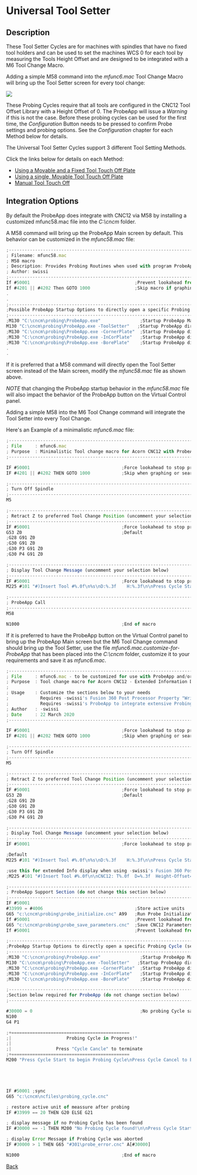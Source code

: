 # Universal Tool Setter

## Description
These Tool Setter Cycles are for machines with spindles that have no fixed tool holders and can be used to set the machines WCS 0 for each tool by measuring the Tools Height Offset
and are designed to be integrated with a M6 Tool Change Macro.

Adding a simple M58 command into the *mfunc6.mac* Tool Change Macro will bring up the Tool Setter screen for every tool change:

![](/images/pa065.PNG)

These Probing Cycles require that all tools are configured in the CNC12 Tool Offset Library with a Height Offset of 0. The ProbeApp will issue a *Warning* if this is not the case.
Before these probing cycles can be used for the first time, the *Configuration* Button needs to be pressed to confirm Probe settings and probing options.
See the *Configuration* chapter for each Method below for details. 

The Universal Tool Setter Cycles support 3 different Tool Setting Methods. 

Click the links below for details on each Method:

* [Using a Movable and a Fixed Tool Touch Off Plate](ToolSetterMod1.md)
* [Using a single, Movable Tool Touch Off Plate](ToolSetterMod2.md)
* [Manual Tool Touch Off](ToolSetterMod3.md)

## Integration Options
By default the ProbeApp does integrate with CNC12 via M58 by installing a customized mfunc58.mac file into the *C:\cncm* folder.

A M58 command will bring up the ProbeApp Main screen by default. This behavior can be customized in the *mfunc58.mac* file:

``` javascript
;--------------------------------------------------------------------------------
; Filename: mfunc58.mac 
; M58 macro
; Description: Provides Probing Routines when used with program ProbeApp.exe 
; Author: swissi
;---------------------------------------------------------------------------------
If #50001                                        ;Prevent lookahead from parsing past here
If #4201 || #4202 Then GOTO 1000                 ;Skip macro if graphing or searching
.
.
;---------------------------------------------------------------------------------
;Possible ProbeApp Startup Options to directly open a specific Probing Cycle
;---------------------------------------------------------------------------------
;M130 "C:\cncm\probing\ProbeApp.exe"               ;Startup ProbeApp Main Screen
M130 "C:\cncm\probing\ProbeApp.exe -ToolSetter"   ;Startup ProbeApp directly with Universal Tool Setter Screen
;M130 "C:\cncm\probing\ProbeApp.exe -CornerPlate"  ;Startup ProbeApp directly with Corner Plate Screen
;M130 "C:\cncm\probing\ProbeApp.exe -InCorPlate"   ;Startup ProbeApp directly with Square Plate Screen
;M130 "C:\cncm\probing\ProbeApp.exe -BorePlate"    ;Startup ProbeApp directly with Bore Plate Screen
.
.
```

If it is preferred that a M58 command will directly open the Tool Setter screen instead of the Main screen, modify the *mfunc58.mac* file as shown above.

*NOTE* that changing the ProbeApp startup behavior in the *mfunc58.mac* file will also impact the behavior of the ProbeApp button on the Virtual Control panel. 

Adding a simple M58 into the M6 Tool Change command will integrate the Tool Setter into every Tool Change.

Here's an Example of a minimalistic *mfunc6.mac* file:
``` javascript
;------------------------------------------------------------------------------
; File     : mfunc6.mac
; Purpose  : Minimalistic Tool change macro for Acorn CNC12 with ProbeApp integration
;------------------------------------------------------------------------------

IF #50001                         			;Force lookahead to stop processing 
IF #4201 || #4202 THEN GOTO 1000   			;Skip when graphing or searching

;------------------------------------------------------------------------------
; Turn Off Spindle
;------------------------------------------------------------------------------
M5                                   

;------------------------------------------------------------------------------
; Retract Z to preferred Tool Change Position (uncomment your selection below)
;------------------------------------------------------------------------------
IF #50001                         			;Force lookahead to stop processing
G53 Z0                                      ;Default
;G28 G91 Z0
;G30 G91 Z0
;G30 P3 G91 Z0
;G30 P4 G91 Z0

;------------------------------------------------------------------------------
; Display Tool Change Message (uncomment your selection below)
;------------------------------------------------------------------------------
IF #50001									;Force lookahead to stop processing                          			
M225 #101 "#)Insert Tool #%.0f\n%s\nD:%.3f    H:%.3f\n\nPress Cycle Start to continue" #4120 #390 #[11000 + #4120] #[10000 + #4120]

;------------------------------------------------------------------------------
; ProbeApp Call
;------------------------------------------------------------------------------
M58

N1000                                       ;End of macro  
```

If it is preferred to have the ProbeApp button on the Virtual Control panel to bring up the ProbeApp Main screen but the M6 Tool Change command should bring up the Tool Setter,
use the file *mfunc6.mac.customize-for-ProbeApp* that has been placed into the *C:\cncm* folder, customize it to your requirements and save it as *mfunc6.mac*.

``` javascript
;------------------------------------------------------------------------------
; File     : mfunc6.mac - to be customized for use with ProbeApp and/or Fusion 360 Post Processor with enhanced Features
; Purpose  : Tool change macro for Acorn CNC12 - Extended Information Diplay and ProbeApp support
;
; Usage    : Customize the sections below to your needs
;            Requires -swissi's Fusion 360 Post Processor Property "Write CNC12 Info Variables" to be enabled for extended Info Display
;            Requires -swissi's ProbeApp to integrate extensive Probing Functionality into the M6 Tool Change
; Author   : -swissi
; Date     : 22 March 2020
;------------------------------------------------------------------------------

IF #50001                         			;Force lookahead to stop processing 
IF #4201 || #4202 THEN GOTO 1000   			;Skip when graphing or searching

;------------------------------------------------------------------------------
; Turn Off Spindle
;------------------------------------------------------------------------------
M5                                   

;------------------------------------------------------------------------------
; Retract Z to preferred Tool Change Position (uncomment your selection below)
;------------------------------------------------------------------------------
IF #50001                         			;Force lookahead to stop processing
G53 Z0                                      ;Default
;G28 G91 Z0
;G30 G91 Z0
;G30 P3 G91 Z0
;G30 P4 G91 Z0

;------------------------------------------------------------------------------
; Display Tool Change Message (uncomment your selection below)
;------------------------------------------------------------------------------
IF #50001									;Force lookahead to stop processing                          			

;Default
M225 #101 "#)Insert Tool #%.0f\n%s\nD:%.3f    H:%.3f\n\nPress Cycle Start to continue" #4120 #390 #[11000 + #4120] #[10000 + #4120]

;use this for extended Info display when using -swissi's Fusion 360 Post Processor Property "Write CNC12 Variables"
;M225 #101 "#)Insert Tool #%.0f\n\nCNC12: T%.0f  D=%.3f  Height-Offset=%.3f\nFusion : %s\n%s\n\nFlutes=%s  Spindle Speed=%s %s  Cooling=%s\n\nWOC=%s  DOC=%s  Feed per Tooth=%s  Feed per Rev=%s\n\nFeed=%s  Ramp=%s  Plunge=%s\n\n      Press Cycle Start to continue\n" #4120 #4120 #[11000 + #4120] #[10000 + #4120] #330 #314 #311 #315 #316 #312 #317 #318 #320 #323 #319 #321 #322

;------------------------------------------------------------------------------
; ProbeApp Support Section (do not change this section below)
;------------------------------------------------------------------------------
IF #50001	
#33999 = #4006                                   ;Store active units
G65 "c:\cncm\probing\probe_initialize.cnc" A99   ;Run Probe Initialization to check for Setup Errors (A99 = Don't check Inputs)
If #50001                                        ;Prevent lookahead from parsing past here
G65 "c:\cncm\probing\probe_save_parameters.cnc"  ;Save CNC12 Parameters to make them available in ProbeApp
If #50001                                        ;Prevent lookahead from parsing past here

;---------------------------------------------------------------------------------------
;ProbeApp Startup Options to directly open a specific Probing Cycle (select as required)
;---------------------------------------------------------------------------------------
;M130 "C:\cncm\probing\ProbeApp.exe"               ;Startup ProbeApp Main Screen
M130 "C:\cncm\probing\ProbeApp.exe -ToolSetter"   ;Startup ProbeApp directly with Universal Tool Setter Screen
;M130 "C:\cncm\probing\ProbeApp.exe -CornerPlate"  ;Startup ProbeApp directly with Corner Plate Screen
;M130 "C:\cncm\probing\ProbeApp.exe -InCorPlate"   ;Startup ProbeApp directly with Square Plate Screen
;M130 "C:\cncm\probing\ProbeApp.exe -BorePlate"    ;Startup ProbeApp directly with Bore Plate Screen

;-----------------------------------------------------------------------------
;Section below required for ProbeApp (do not change section below)
;-----------------------------------------------------------------------------

#30000 = 0                                         ;No probing Cycle saved when this remains at 0 
N100
G4 P1

;+=============================================
;|                     Probing Cycle in Progress!"
;|
;|                 Press "Cycle Cancle" to terminate
;+=============================================
M200 "Press Cycle Start to begin Probing Cycle\nPress Cycle Cancel to Exit"





IF #50001 ;sync
G65 "c:\cncm\ncfiles\probing_cycle.cnc"

; restore active unit of meassure after probing
IF #33999 == 20 THEN G20 ELSE G21

; display message if no Probing Cycle has been found
IF #30000 == -1 THEN M200 "No Probing Cycle found!\n\nPress Cycle Start to Continue, Cycle Cancel to Abort"

; display Error Message if Probing Cycle was aborted
IF #30000 > 1 THEN G65 "#301\probe_error.cnc" A[#30000]

N1000                                       ;End of macro  
``` 


[Back](index.md)

